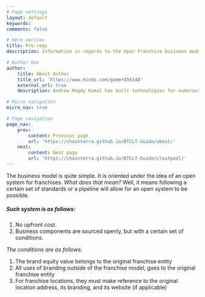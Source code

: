 ```yaml
---
# Page settings
layout: default
keywords:
comments: false

# Hero section
title: Pre-reqs
description: Information in regards to the Open Franchise business model and its implementation across different sectors.

# Author box
author:
    title: About Author
    title_url: 'https://www.minds.com/gamer456148'
    external_url: true
    description: Andrew Magdy Kamal has built technologies for numerous startups. He currently does research in Computational Genomics, Distributed Systems, and Quantum Computing. He is a Copt, and likes to play a variety of sports or build things in his free time.

# Micro navigation
micro_nav: true

# Page navigation
page_nav:
    prev:
        content: Previous page
        url: 'https://chainterra.github.io/BTCLT-Guide/about/'
    next:
        content: Next page
        url: 'https://chainterra.github.io/BTCLT-Guide/cloutpool/'
---
```


The business model is quite simple. It is oriented under the idea of an open system for franchises. *What does that mean?*  Well, it means following a certain set of standards or a pipeline will allow for an open system to be possible.
##### Such system is as follows:
1. No upfront cost.
2. Business components are sourced openly, but with a certain set of conditions.

*The conditions are as follows:*
1. The brand equity value belongs to the original franchise entity
2. All uses of branding outside of the franchise model, goes to the original franchise entity
3. For franchise locations, they must make reference to the original location address, its branding, and its website (if applicable)
